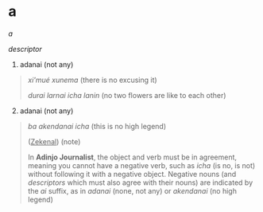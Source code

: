 # a

_a_

_descriptor_

1. adanai (not any)

> _xi'mué xunema_ (there is no excusing it)
>
> _durai larnai icha lanin_ (no two flowers are like to each other)

2. adanai (not any)

> _ba akendanai icha_ (this is no high legend)
>
> (<u>Zekenal</u>) (note)
>
> In **Adinjo Journalist**, the object and verb must be in agreement, meaning you cannot have a negative verb, such as _icha_ (is no, is not) without following it with a negative object. Negative nouns (and _descriptors_ which must also agree with their nouns) are indicated by the _ai_ suffix, as in _adanai_ (none, not any) or _akendanai_ (no high legend)
